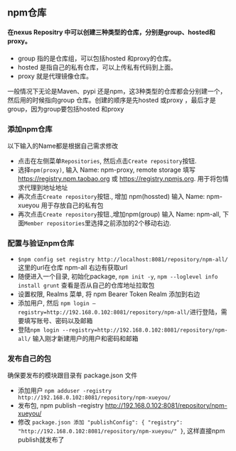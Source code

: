 ## npm仓库

#### 在nexus Repositry 中可以创建三种类型的仓库，分别是group、hosted和proxy。
* group 指的是仓库组，可以包括hosted 和proxy的仓库。
* hosted 是指自己的私有仓库，可以上传私有代码到上面。
* proxy 就是代理镜像仓库。

一般情况下无论是Maven、pypi 还是npm，这3种类型的仓库都会分别建一个，然后用的时候指向group 仓库。创建的顺序是先hosted 或proxy ，最后才是group，因为group要包括hosted 和proxy



### 添加npm仓库

以下输入的Name都是根据自己需求修改

* 点击在左侧菜单`Repositories`, 然后点击`Create repository`按钮.
* 选择`npm(proxy)`, 输入 Name: npm-proxy, remote storage 填写 https://registry.npm.taobao.org 或 https://registry.npmjs.org. 用于将包情求代理到地址地址
* 再次点击`Create repository`按钮., 增加 npm(hossted) 输入 Name: npm-xueyou 用于存放自己的私有包
* 再次点击`Create repository`按钮.,增加npm(group) 输入 Name: npm-all, 下面`Member repositories`里选择之前添加的2个移动右边.


### 配置与验证npm仓库


* `$npm config set registry http://localhost:8081/repository/npm-all/` 这里的url在仓库 npm-all 右边有获取url
* 随便进入一个目录, 初始化package, `npm init -y`, `npm --loglevel info install grunt` 查看是否从自己的仓库地址拉取包
* 设置权限, Realms 菜单, 将 npm Bearer Token Realm 添加到右边
* 添加用户, 然后 `npm login –registry=http://192.168.0.102:8081/repository/npm-all/`进行登陆，需要填写账号、密码以及邮箱
* 登陆`npm login --registry=http://192.168.0.102:8081/repository/npm-all/` 输入刚才新建用户的用户和密码和邮箱


### 发布自己的包


确保要发布的模块跟目录有 package.json 文件

* 添加用户 `npm adduser -registry http://192.168.0.102:8081/repository/npm-xueyou/`
* 发布包, npm publish –registry http://192.168.0.102:8081/repository/npm-xueyou/
* 修改 `package.json 添加 "publishConfig": { "registry": "http://192.168.0.102:8081/repository/npm-xueyou/" }`, 这样直接npm publish就发布了
